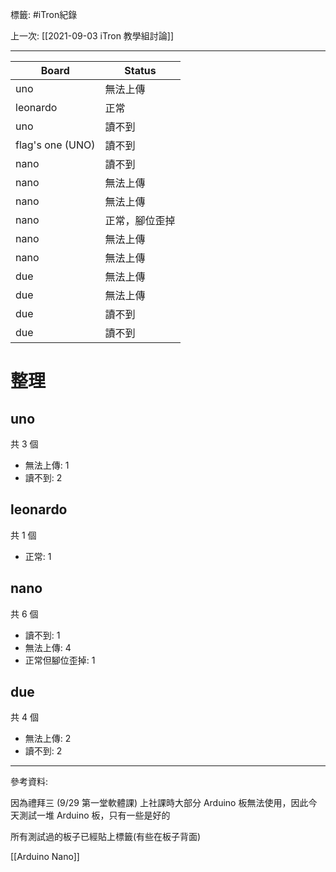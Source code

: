 標籤: #iTron紀錄 

上一次: [[2021-09-03 iTron 教學組討論]]

---

| Board            | Status         |
| ---------------- | -------------- |
| uno              | 無法上傳       |
| leonardo         | 正常           |
| uno              | 讀不到         |
| flag's one (UNO) | 讀不到         |
| nano             | 讀不到         |
| nano             | 無法上傳       |
| nano             | 無法上傳       |
| nano             | 正常，腳位歪掉 |
| nano             | 無法上傳       |
| nano             | 無法上傳       |
| due              | 無法上傳       |
| due              | 無法上傳       |
| due              | 讀不到         |
| due              | 讀不到         | 

# 整理

## uno

共 3 個

- 無法上傳: 1
- 讀不到: 2

## leonardo

共 1 個

- 正常: 1

## nano

共 6 個

- 讀不到: 1
- 無法上傳: 4
- 正常但腳位歪掉: 1

## due

共 4 個

- 無法上傳: 2
- 讀不到: 2

---

參考資料:

因為禮拜三 (9/29 第一堂軟體課) 上社課時大部分 Arduino 板無法使用，因此今天測試一堆 Arduino 板，只有一些是好的

所有測試過的板子已經貼上標籤(有些在板子背面)

[[Arduino Nano]]